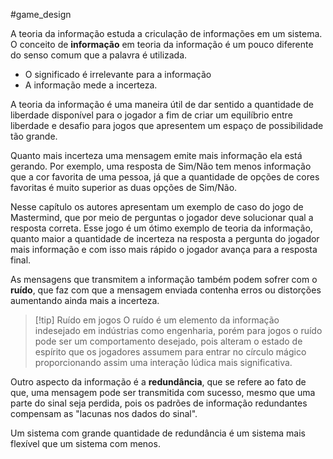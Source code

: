 #game_design 

A teoria da informação estuda a criculação de informações em um sistema. O conceito de **informação** em teoria da informação é um pouco diferente do senso comum que a palavra é utilizada. 

- O significado é irrelevante para a informação
- A informação mede a incerteza.

A teoria da informação é uma maneira útil de dar sentido a quantidade de liberdade disponível para o jogador a fim de criar um equilíbrio entre liberdade e desafio para jogos que apresentem um espaço de possibilidade tão grande.

Quanto mais incerteza uma mensagem emite mais informação ela está gerando. Por exemplo, uma resposta de Sim/Não tem menos informação que a cor favorita de uma pessoa, já que a quantidade de opções de cores favoritas é muito superior as duas opções de Sim/Não.

Nesse capítulo os autores apresentam um exemplo de caso do jogo de Mastermind, que por meio de perguntas o jogador deve solucionar qual a resposta correta. Esse jogo é um ótimo exemplo de teoria da informação, quanto maior a quantidade de incerteza na resposta a pergunta do jogador mais informação e com isso mais rápido o jogador avança para a resposta final.

As mensagens que transmitem a informação também podem sofrer com o **ruído**, que faz com que a mensagem enviada contenha erros ou distorções aumentando ainda mais a incerteza.

> [!tip] Ruído em jogos
> O ruído é um elemento da informação indesejado em indústrias como engenharia, porém para jogos o ruído pode ser um comportamento desejado, pois alteram o estado de espírito que os jogadores assumem para entrar no círculo mágico proporcionando assim uma interação lúdica mais significativa.

Outro aspecto da informação é a **redundância**, que se refere ao fato de que, uma mensagem pode ser transmitida com sucesso, mesmo que uma parte do sinal seja perdida, pois os padrões de informação redundantes compensam as "lacunas nos dados do sinal".

Um sistema com grande quantidade de redundância é um sistema mais flexível que um sistema com menos.